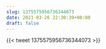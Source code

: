 ```yaml
---
slug: 1375575956736344073
date: 2021-03-26 22:30:39+00:00
draft: false
---
```


{{< tweet 1375575956736344073 >}}
